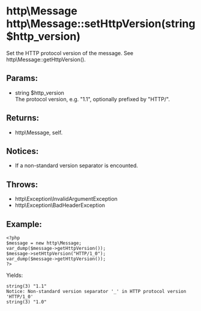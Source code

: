 # http\Message http\Message::setHttpVersion(string $http_version)

Set the HTTP protocol version of the message.
See http\Message::getHttpVersion().

## Params:

* string $http_version  
  The protocol version, e.g. "1.1", optionally prefixed by "HTTP/".

## Returns:

* http\Message, self.

## Notices:

* If a non-standard version separator is encounted.

## Throws:

* http\Exception\InvalidArgumentException
* http\Exception\BadHeaderException

## Example:

    <?php
    $message = new http\Message;
    var_dump($message->getHttpVersion());
    $message->setHttpVersion("HTTP/1_0");
    var_dump($message->getHttpVersion());
    ?>

Yields:

    string(3) "1.1"
    Notice: Non-standard version separator '_' in HTTP protocol version 'HTTP/1_0'
    string(3) "1.0"
